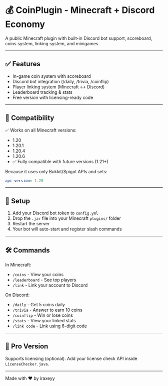# 💰 CoinPlugin - Minecraft + Discord Economy

A public Minecraft plugin with built-in Discord bot support, scoreboard, coins system, linking system, and minigames.

---

## ✅ Features

- In-game coin system with scoreboard
- Discord bot integration (/daily, /trivia, /coinflip)
- Player linking system (Minecraft <-> Discord)
- Leaderboard tracking & stats
- Free version with licensing-ready code

---

## 🔧 Compatibility

✅ Works on all Minecraft versions:

- 1.20
- 1.20.1
- 1.20.4
- 1.20.6
- ✅ Fully compatible with future versions (1.21+)

Because it uses only Bukkit/Spigot APIs and sets:
```yaml
api-version: 1.20
```

---

## 🔗 Setup

1. Add your Discord bot token to `config.yml`
2. Drop the `.jar` file into your Minecraft `plugins/` folder
3. Restart the server
4. Your bot will auto-start and register slash commands

---

## 🛠 Commands

In Minecraft:

- `/coins` - View your coins
- `/leaderboard` - See top players
- `/link` - Link your account to Discord

On Discord:

- `/daily` - Get 5 coins daily
- `/trivia` - Answer to earn 10 coins
- `/coinflip` - Win or lose coins
- `/stats` - View your linked stats
- `/link code` - Link using 6-digit code

---

## 💎 Pro Version

Supports licensing (optional). Add your license check API inside `LicenseChecker.java`.

---

Made with ❤️ by iraxeyy
